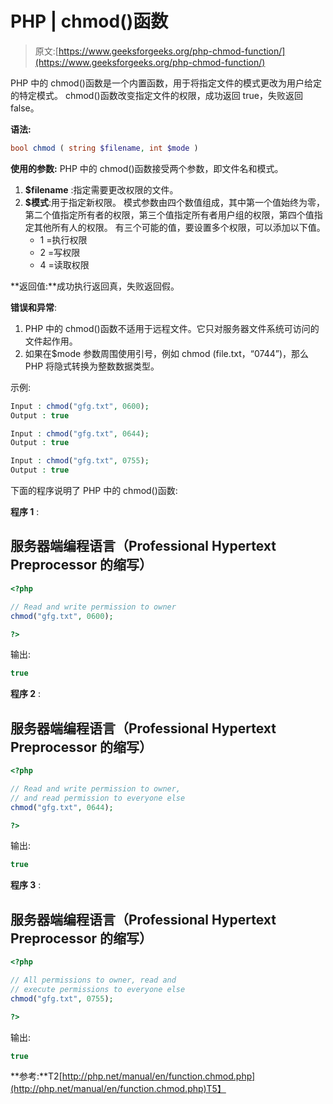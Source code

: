 # PHP | chmod()函数

> 原文:[https://www.geeksforgeeks.org/php-chmod-function/](https://www.geeksforgeeks.org/php-chmod-function/)

PHP 中的 chmod()函数是一个内置函数，用于将指定文件的模式更改为用户给定的特定模式。
chmod()函数改变指定文件的权限，成功返回 true，失败返回 false。

**语法:**

```php
bool chmod ( string $filename, int $mode )
```

**使用的参数:**
PHP 中的 chmod()函数接受两个参数，即文件名和模式。

1.  **$filename** :指定需要更改权限的文件。
2.  **$模式**:用于指定新权限。
    模式参数由四个数值组成，其中第一个值始终为零，第二个值指定所有者的权限，第三个值指定所有者用户组的权限，第四个值指定其他所有人的权限。
    有三个可能的值，要设置多个权限，可以添加以下值。
    *   1 =执行权限
    *   2 =写权限
    *   4 =读取权限

**返回值:**成功执行返回真，失败返回假。

**错误和异常**:

1.  PHP 中的 chmod()函数不适用于远程文件。它只对服务器文件系统可访问的文件起作用。
2.  如果在$mode 参数周围使用引号，例如 chmod (file.txt，“0744”)，那么 PHP 将隐式转换为整数数据类型。

示例:

```php
Input : chmod("gfg.txt", 0600);
Output : true

Input : chmod("gfg.txt", 0644);
Output : true

Input : chmod("gfg.txt", 0755);
Output : true
```

下面的程序说明了 PHP 中的 chmod()函数:

**程序 1** :

## 服务器端编程语言（Professional Hypertext Preprocessor 的缩写）

```php
<?php

// Read and write permission to owner
chmod("gfg.txt", 0600);

?>
```

输出:

```php
true
```

**程序 2** :

## 服务器端编程语言（Professional Hypertext Preprocessor 的缩写）

```php
<?php

// Read and write permission to owner,
// and read permission to everyone else
chmod("gfg.txt", 0644);

?>
```

输出:

```php
true
```

**程序 3** :

## 服务器端编程语言（Professional Hypertext Preprocessor 的缩写）

```php
<?php

// All permissions to owner, read and
// execute permissions to everyone else
chmod("gfg.txt", 0755);

?>
```

输出:

```php
true
```

**参考:**T2[http://php.net/manual/en/function.chmod.php](http://php.net/manual/en/function.chmod.php)T5】
